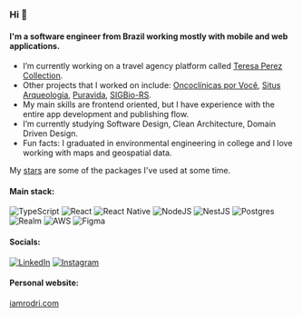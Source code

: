 ### Hi 👋

#### I'm a software engineer from Brazil working mostly with mobile and web applications. 

- I’m currently working on a travel agency platform called [Teresa Perez Collection](https://teresaperezcollection.com/).
- Other projects that I worked on include: [Oncoclínicas por Você](https://apps.apple.com/br/app/oncocl%C3%ADnicas-por-voc%C3%AA/id6444621218?l=en), [Situs Arqueologia](https://situsarqueologia.com.br), [Puravida](https://play.google.com/store/apps/details?id=br.com.puravida), [SIGBio-RS](https://gis.fepam.rs.gov.br/sigbio/).
- My main skills are frontend oriented, but I have experience with the entire app development and publishing flow.
- I’m currently studying Software Design, Clean Architecture, Domain Driven Design.
- Fun facts: I graduated in environmental engineering in college and I love working with maps and geospatial data.

My [stars](https://github.com/rdgomt?tab=stars) are some of the packages I've used at some time.

#### Main stack:
![TypeScript](https://img.shields.io/badge/typescript-%23007ACC.svg?style=flat&logo=typescript&logoColor=white) ![React](https://img.shields.io/badge/react-%2320232a.svg?style=flat&logo=react&logoColor=%2361DAFB) ![React Native](https://img.shields.io/badge/react_native-%2320232a.svg?style=flat&logo=react&logoColor=%2361DAFB) ![NodeJS](https://img.shields.io/badge/node.js-6DA55F?style=flat&logo=node.js&logoColor=white) ![NestJS](https://img.shields.io/badge/nestjs-%23E0234E.svg?style=flat&logo=nestjs&logoColor=white) ![Postgres](https://img.shields.io/badge/postgres-%23316192.svg?style=flat&logo=postgresql&logoColor=white) ![Realm](https://img.shields.io/badge/Realm-39477F?style=flat&logo=realm&logoColor=white) ![AWS](https://img.shields.io/badge/AWS-%23FF9900.svg?style=flat&logo=amazon-aws&logoColor=white)	![Figma](https://img.shields.io/badge/figma-%23F24E1E.svg?style=flat&logo=figma&logoColor=white)

#### Socials:
[![LinkedIn](https://img.shields.io/badge/LinkedIn-%230077B5.svg?logo=linkedin&logoColor=white)](https://linkedin.com/in/rdgomt) 
[![Instagram](https://img.shields.io/badge/Instagram-%23E4405F.svg?logo=Instagram&logoColor=white)](https://instagram.com/rdgomt)

#### Personal website:
[iamrodri.com](https://iamrodri.com/)
